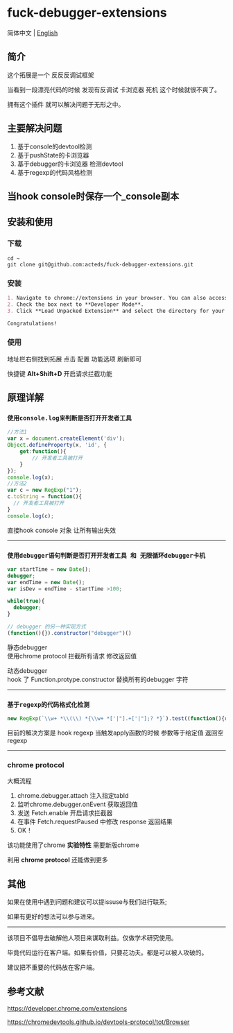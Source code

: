 # fuck-debugger-extensions

简体中文 | [English](README.en-US.md)

## 简介
这个拓展是一个 反反反调试框架 

当看到一段漂亮代码的时候 发现有反调试 卡浏览器 死机 这个时候就很不爽了。

拥有这个插件 就可以解决问题于无形之中。


## 主要解决问题
1. 基于console的devtool检测
2. 基于pushState的卡浏览器
3. 基于debugger的卡浏览器 检测devtool
4. 基于regexp的代码风格检测
   
## 当hook console时保存一个_console副本


## 安装和使用

### 下载
```
cd ~
git clone git@github.com:acteds/fuck-debugger-extensions.git

```

### 安装  

```markdown  
1. Navigate to chrome://extensions in your browser. You can also access this page by clicking on the Chrome menu on the top right side of the Omnibox, hovering over   **More Tools** and selecting **Extensions**.  
2. Check the box next to **Developer Mode**.  
3. Click **Load Unpacked Extension** and select the directory for your "Hello Extensions" extension.

Congratulations! 
```
### 使用  

地址栏右侧找到拓展 点击 配置 功能选项 刷新即可

快捷键 **Alt+Shift+D** 开启请求拦截功能 



## 原理详解

### `使用console.log来判断是否打开开发者工具`
```javascript
//方法1
var x = document.createElement('div');
Object.defineProperty(x, 'id', {
    get:function(){
        // 开发者工具被打开
    }
});
console.log(x);
//方法2
var c = new RegExp("1");
c.toString = function(){
  // 开发者工具被打开
}
console.log(c);
```
直接hook console 对象 让所有输出失效  


-----
### `使用debugger语句判断是否打开开发者工具 和 无限循环debugger卡机`
```javascript
var startTime = new Date();
debugger;
var endTime = new Date();
var isDev = endTime - startTime >100;

while(true){
  debugger;
}

// debugger 的另一种实现方式
(function(){}).constructor("debugger")()

```
静态debugger  
使用chrome protocol 拦截所有请求 修改返回值

动态debugger  
hook 了 Function.protype.constructor 替换所有的debugger 字符

---
### `基于regexp的代码格式化检测`
```javascript
new RegExp(`\\w+ *\\(\\) *{\\w+ *['|"].+['|"];? *}`).test((function(){return "dev"}).toString())
```
目前的解决方案是 hook regexp 当触发apply函数的时候 参数等于给定值 返回空regexp  

----

### chrome protocol

大概流程
1. chrome.debugger.attach 注入指定tabId
2. 监听chrome.debugger.onEvent 获取返回值
3. 发送 Fetch.enable 开启请求拦截器
4. 在事件 Fetch.requestPaused 中修改 response 返回结果
5. OK！
   
该功能使用了chrome **实验特性** 需要新版chrome

利用 **chrome protocol** 还能做到更多

## 其他


如果在使用中遇到问题和建议可以提issuse与我们进行联系; 

如果有更好的想法可以参与进来。  

---


该项目不倡导去破解他人项目来谋取利益。仅做学术研究使用。

毕竟代码运行在客户端。如果有价值，只要花功夫。都是可以被人攻破的。

建议把不重要的代码放在客户端。


## 参考文献

https://developer.chrome.com/extensions

https://chromedevtools.github.io/devtools-protocol/tot/Browser